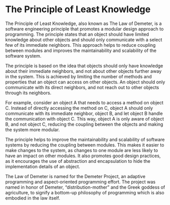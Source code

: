 # The Principle of Least Knowledge

The Principle of Least Knowledge, also known as The Law of Demeter, is a software engineering principle that promotes a modular design approach to programming. The principle states that an object should have limited knowledge about other objects and should only communicate with a select few of its immediate neighbors. This approach helps to reduce coupling between modules and improves the maintainability and scalability of the software system.

The principle is based on the idea that objects should only have knowledge about their immediate neighbors, and not about other objects further away in the system. This is achieved by limiting the number of methods and properties that an object can access on other objects. An object should only communicate with its direct neighbors, and not reach out to other objects through its neighbors.

For example, consider an object A that needs to access a method on object C. Instead of directly accessing the method on C, object A should only communicate with its immediate neighbor, object B, and let object B handle the communication with object C. This way, object A is only aware of object B, and not object C, reducing the coupling between the objects and making the system more modular.

The principle helps to improve the maintainability and scalability of software systems by reducing the coupling between modules. This makes it easier to make changes to the system, as changes to one module are less likely to have an impact on other modules. It also promotes good design practices, as it encourages the use of abstraction and encapsulation to hide the implementation details of an object.

The Law of Demeter is named for the Demeter Project, an adaptive programming and aspect-oriented programming effort. The project was named in honor of Demeter, “distribution-mother” and the Greek goddess of agriculture, to signify a bottom-up philosophy of programming which is also embodied in the law itself.
